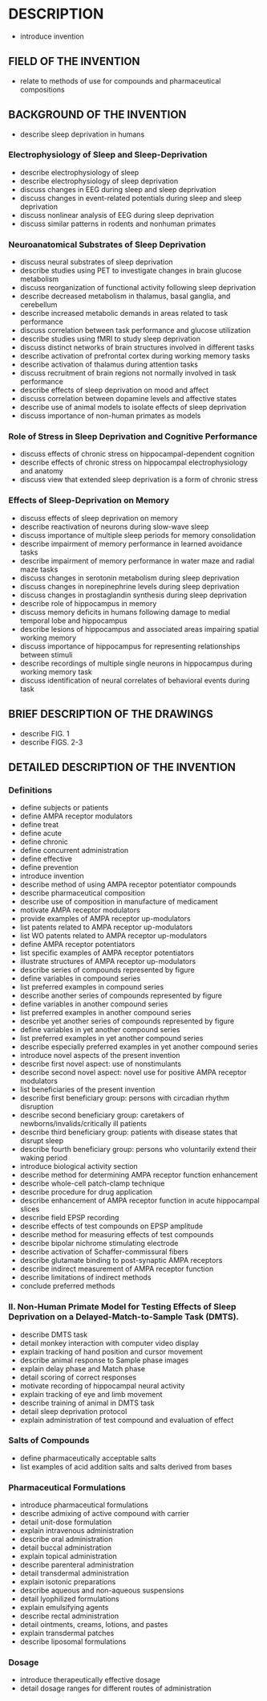 # DESCRIPTION

- introduce invention

## FIELD OF THE INVENTION

- relate to methods of use for compounds and pharmaceutical compositions

## BACKGROUND OF THE INVENTION

- describe sleep deprivation in humans

### Electrophysiology of Sleep and Sleep-Deprivation

- describe electrophysiology of sleep
- describe electrophysiology of sleep deprivation
- discuss changes in EEG during sleep and sleep deprivation
- discuss changes in event-related potentials during sleep and sleep deprivation
- discuss nonlinear analysis of EEG during sleep deprivation
- discuss similar patterns in rodents and nonhuman primates

### Neuroanatomical Substrates of Sleep Deprivation

- discuss neural substrates of sleep deprivation
- describe studies using PET to investigate changes in brain glucose metabolism
- discuss reorganization of functional activity following sleep deprivation
- describe decreased metabolism in thalamus, basal ganglia, and cerebellum
- describe increased metabolic demands in areas related to task performance
- discuss correlation between task performance and glucose utilization
- describe studies using fMRI to study sleep deprivation
- discuss distinct networks of brain structures involved in different tasks
- describe activation of prefrontal cortex during working memory tasks
- describe activation of thalamus during attention tasks
- discuss recruitment of brain regions not normally involved in task performance
- describe effects of sleep deprivation on mood and affect
- discuss correlation between dopamine levels and affective states
- describe use of animal models to isolate effects of sleep deprivation
- discuss importance of non-human primates as models

### Role of Stress in Sleep Deprivation and Cognitive Performance

- discuss effects of chronic stress on hippocampal-dependent cognition
- describe effects of chronic stress on hippocampal electrophysiology and anatomy
- discuss view that extended sleep deprivation is a form of chronic stress

### Effects of Sleep-Deprivation on Memory

- discuss effects of sleep deprivation on memory
- describe reactivation of neurons during slow-wave sleep
- discuss importance of multiple sleep periods for memory consolidation
- describe impairment of memory performance in learned avoidance tasks
- describe impairment of memory performance in water maze and radial maze tasks
- discuss changes in serotonin metabolism during sleep deprivation
- discuss changes in norepinephrine levels during sleep deprivation
- discuss changes in prostaglandin synthesis during sleep deprivation
- describe role of hippocampus in memory
- discuss memory deficits in humans following damage to medial temporal lobe and hippocampus
- describe lesions of hippocampus and associated areas impairing spatial working memory
- discuss importance of hippocampus for representing relationships between stimuli
- describe recordings of multiple single neurons in hippocampus during working memory task
- discuss identification of neural correlates of behavioral events during task

## BRIEF DESCRIPTION OF THE DRAWINGS

- describe FIG. 1
- describe FIGS. 2-3

## DETAILED DESCRIPTION OF THE INVENTION

### Definitions

- define subjects or patients
- define AMPA receptor modulators
- define treat
- define acute
- define chronic
- define concurrent administration
- define effective
- define prevention
- introduce invention
- describe method of using AMPA receptor potentiator compounds
- describe pharmaceutical composition
- describe use of composition in manufacture of medicament
- motivate AMPA receptor modulators
- provide examples of AMPA receptor up-modulators
- list patents related to AMPA receptor up-modulators
- list WO patents related to AMPA receptor up-modulators
- define AMPA receptor potentiators
- list specific examples of AMPA receptor potentiators
- illustrate structures of AMPA receptor up-modulators
- describe series of compounds represented by figure
- define variables in compound series
- list preferred examples in compound series
- describe another series of compounds represented by figure
- define variables in another compound series
- list preferred examples in another compound series
- describe yet another series of compounds represented by figure
- define variables in yet another compound series
- list preferred examples in yet another compound series
- describe especially preferred examples in yet another compound series
- introduce novel aspects of the present invention
- describe first novel aspect: use of nonstimulants
- describe second novel aspect: novel use for positive AMPA receptor modulators
- list beneficiaries of the present invention
- describe first beneficiary group: persons with circadian rhythm disruption
- describe second beneficiary group: caretakers of newborns/invalids/critically ill patients
- describe third beneficiary group: patients with disease states that disrupt sleep
- describe fourth beneficiary group: persons who voluntarily extend their waking period
- introduce biological activity section
- describe method for determining AMPA receptor function enhancement
- describe whole-cell patch-clamp technique
- describe procedure for drug application
- describe enhancement of AMPA receptor function in acute hippocampal slices
- describe field EPSP recording
- describe effects of test compounds on EPSP amplitude
- describe method for measuring effects of test compounds
- describe bipolar nichrome stimulating electrode
- describe activation of Schaffer-commissural fibers
- describe glutamate binding to post-synaptic AMPA receptors
- describe indirect measurement of AMPA receptor function
- describe limitations of indirect methods
- conclude preferred methods

### II. Non-Human Primate Model for Testing Effects of Sleep Deprivation on a Delayed-Match-to-Sample Task (DMTS).

- describe DMTS task
- detail monkey interaction with computer video display
- explain tracking of hand position and cursor movement
- describe animal response to Sample phase images
- explain delay phase and Match phase
- detail scoring of correct responses
- motivate recording of hippocampal neural activity
- explain tracking of eye and limb movement
- describe training of animal in DMTS task
- detail sleep deprivation protocol
- explain administration of test compound and evaluation of effect

### Salts of Compounds

- define pharmaceutically acceptable salts
- list examples of acid addition salts and salts derived from bases

### Pharmaceutical Formulations

- introduce pharmaceutical formulations
- describe admixing of active compound with carrier
- detail unit-dose formulation
- explain intravenous administration
- describe oral administration
- detail buccal administration
- explain topical administration
- describe parenteral administration
- detail transdermal administration
- explain isotonic preparations
- describe aqueous and non-aqueous suspensions
- detail lyophilized formulations
- explain emulsifying agents
- describe rectal administration
- detail ointments, creams, lotions, and pastes
- explain transdermal patches
- describe liposomal formulations

### Dosage

- introduce therapeutically effective dosage
- detail dosage ranges for different routes of administration

